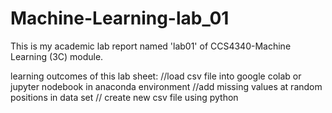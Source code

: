 # Machine-Learning-lab_01

This is my academic lab report named 'lab01' of CCS4340-Machine Learning (3C) module.

learning outcomes of this lab sheet:
//load csv file into google colab or jupyter nodebook in anaconda environment
//add missing values at random positions in data set
// create new csv file using python
